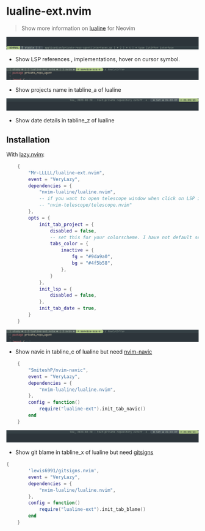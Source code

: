 # lualine-ext.nvim

> Show more information on [lualine](https://github.com/nvim-lualine/lualine.nvim)  for Neovim

![Screenshot](https://github.com/Mr-LLLLL/media/blob/master/lualine-ext/lsp.png)

- Show LSP references , implementations,  hover on cursor symbol.

![Screenshot](https://github.com/Mr-LLLLL/media/blob/master/lualine-ext/projects.png)

- Show projects name in tabline_a of lualine

![Screenshot](https://github.com/Mr-LLLLL/media/blob/master/lualine-ext/date.png)

- Show date details in tabline_z of lualine

## Installation

With [lazy.nvim](https://github.com/folk/lazy.nvim):

``` lua
    {
        "Mr-LLLLL/lualine-ext.nvim",
        event = "VeryLazy",
        dependencies = {
            "nvim-lualine/lualine.nvim",
            -- if you want to open telescope window when click on LSP info of lualine, uncomment it
            -- "nvim-telescope/telescope.nvim"
        },
        opts = {
            init_tab_project = {
                disabled = false,
                -- set this for your colorscheme. I have not default setting in diff colorcheme. 
                tabs_color = {
                    inactive = {
                        fg = "#9da9a0",
                        bg = "#4f5b58",
                    },
                }
            },
            init_lsp = {
                disabled = false,
            },
            init_tab_date = true,
        }
    }
```

![Screenshot](https://github.com/Mr-LLLLL/media/blob/master/lualine-ext/projects.png)

- Show navic in tabline_c of lualine but need [nvim-navic](https://github.com/SmiteshP/nvim-navic)

``` lua
    {
        "SmiteshP/nvim-navic",
        event = "VeryLazy",
        dependencies = {
            "nvim-lualine/lualine.nvim",
        },
        config = function()
            require("lualine-ext").init_tab_navic()
        end
    }

```

![Screenshot](https://github.com/Mr-LLLLL/media/blob/master/lualine-ext/date.png)

- Show git blame in tabline_x of lualine but need [gitsigns](https://github.com/lewis6991/gitsigns.nvim)

``` lua
{
        'lewis6991/gitsigns.nvim',
        event = "VeryLazy",
        dependencies = {
            "nvim-lualine/lualine.nvim",
        },
        config = function()
            require("lualine-ext").init_tab_blame()
        end
    }

```
